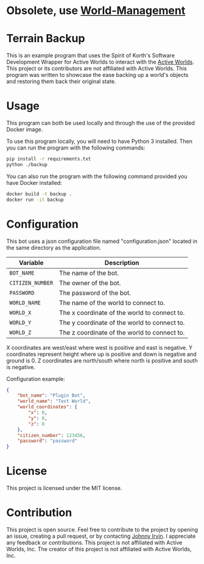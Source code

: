 # Obsolete, use [World-Management](https://github.com/Korth-Spirit/World-Management)

# Terrain Backup

This is an example program that uses the Spirit of Korth's Software Development Wrapper for Active Worlds to interact with the [Active Worlds](https://www.activeworlds.com). This project or its contributors are not affiliated with Active Worlds. This program was written to showcase the ease backing up a world's objects and restoring them back their original state.

# Usage

This program can both be used locally and through the use of the provided Docker image.

To use this program locally, you will need to have Python 3 installed. Then you can run the program with the following commands:
```bash
pip install -r requirements.txt
python ./backup
```

You can also run the program with the following command provided you have Docker installed:
```bash
docker build -t backup .
docker run -it backup
```

# Configuration

This bot uses a json configuration file named "configuration.json" located in the same directory as the application.

| Variable | Description |
|---------|-------------|
| `BOT_NAME` | The name of the bot. |
| `CITIZEN_NUMBER` | The owner of the bot. |
| `PASSWORD` | The password of the bot. |
| `WORLD_NAME` | The name of the world to connect to. |
| `WORLD_X` | The x coordinate of the world to connect to. |
| `WORLD_Y` | The y coordinate of the world to connect to. |
| `WORLD_Z` | The z coordinate of the world to connect to. |

X coordinates are west/east where west is positive and east is negative.
Y coordinates represent height where up is positive and down is negative and ground is 0.
Z coordinates are north/south where north is positive and south is negative.

Configuration example:
```json
{
    "bot_name": "Plugin Bot",
    "world_name": "Test World",
    "world_coordinates": {
        "x": 0,
        "y": 0,
        "z": 0
    },
    "citizen_number": 123456,
    "password": "password"
}
```

# License

This project is licensed under the MIT license.

# Contribution

This project is open source. Feel free to contribute to the project by opening an issue, creating a pull request, or by contacting [Johnny Irvin](mailto:irvinjohnathan@gmail.com). I appreciate any feedback or contributions. This project is not affiliated with Active Worlds, Inc. The creator of this project is not affiliated with Active Worlds, Inc.
